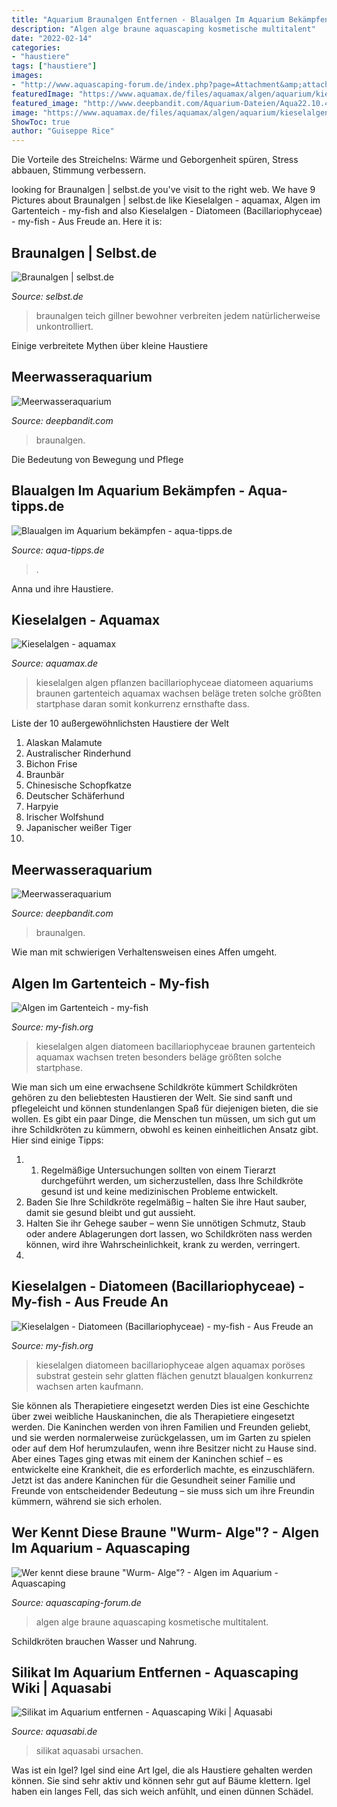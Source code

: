 ```yaml
---
title: "Aquarium Braunalgen Entfernen - Blaualgen Im Aquarium Bekämpfen"
description: "Algen alge braune aquascaping kosmetische multitalent"
date: "2022-02-14"
categories:
- "haustiere"
tags: ["haustiere"]
images:
- "http://www.aquascaping-forum.de/index.php?page=Attachment&amp;attachmentID=5757"
featuredImage: "https://www.aquamax.de/files/aquamax/algen/aquarium/kieselalgen/AlgenAQ_Kieselalgen_Kieselalgen.jpg"
featured_image: "http://www.deepbandit.com/Aquarium-Dateien/Aqua22.10.4.jpg"
image: "https://www.aquamax.de/files/aquamax/algen/aquarium/kieselalgen/AlgenAQ_Kieselalgen_Kieselalgen.jpg"
ShowToc: true
author: "Guiseppe Rice"
---
```



Die Vorteile des Streichelns: Wärme und Geborgenheit spüren, Stress abbauen, Stimmung verbessern.

	

		
looking for Braunalgen | selbst.de you've visit to the right web. We have 9 Pictures about Braunalgen | selbst.de like Kieselalgen - aquamax, Algen im Gartenteich - my-fish and also Kieselalgen - Diatomeen (Bacillariophyceae) - my-fish - Aus Freude an. Here it is:
		
    
## Braunalgen | Selbst.de

<img loading=lazy src="https://www.selbst.de/assets/styles/article_image/public/field/image/braunalgen-01.jpg?itok=sQJPnSFH" onerror="this.onerror=null;this.src='https://tse3.mm.bing.net/th?id=OIP.pld8baUtdSMSUxhgM8oQgQHaEd&amp;pid=15.1';" alt="Braunalgen | selbst.de">

_Source: selbst.de_

>braunalgen teich gillner bewohner verbreiten jedem natürlicherweise unkontrolliert. 

	

Einige verbreitete Mythen über kleine Haustiere

    
## Meerwasseraquarium

<img loading=lazy src="http://www.deepbandit.com/Aquarium-Dateien/Aqua22.10.4.jpg" onerror="this.onerror=null;this.src='https://tse2.mm.bing.net/th?id=OIP.eVNxWFXpvWC8kXjpLFfZfAHaEK&amp;pid=15.1';" alt="Meerwasseraquarium">

_Source: deepbandit.com_

>braunalgen. 

	

Die Bedeutung von Bewegung und Pflege

    
## Blaualgen Im Aquarium Bekämpfen - Aqua-tipps.de

<img loading=lazy src="https://www.aqua-tipps.de/wp-content/uploads/2014/11/Blaualge.jpg" onerror="this.onerror=null;this.src='https://tse2.mm.bing.net/th?id=OIP.G-HdCkcCq6NEWFD6Q_UnZQAAAA&amp;pid=15.1';" alt="Blaualgen im Aquarium bekämpfen - aqua-tipps.de">

_Source: aqua-tipps.de_

>. 

	

Anna und ihre Haustiere.

    
## Kieselalgen - Aquamax

<img loading=lazy src="https://www.aquamax.de/files/aquamax/algen/aquarium/kieselalgen/AlgenAQ_Kieselalgen_Kieselalgen.jpg" onerror="this.onerror=null;this.src='https://tse3.mm.bing.net/th?id=OIP.n4p2aH2CRNoSumWh5jytVQHaEv&amp;pid=15.1';" alt="Kieselalgen - aquamax">

_Source: aquamax.de_

>kieselalgen algen pflanzen bacillariophyceae diatomeen aquariums braunen gartenteich aquamax wachsen beläge treten solche größten startphase daran somit konkurrenz ernsthafte dass. 

	

Liste der 10 außergewöhnlichsten Haustiere der Welt
1. Alaskan Malamute
2. Australischer Rinderhund
3. Bichon Frise
4. Braunbär
5. Chinesische Schopfkatze
6. Deutscher Schäferhund
7. Harpyie
8. Irischer Wolfshund
9. Japanischer weißer Tiger
10.

    
## Meerwasseraquarium

<img loading=lazy src="http://www.deepbandit.com/Aquarium-Dateien/Braunalgen2.jpg" onerror="this.onerror=null;this.src='https://tse3.mm.bing.net/th?id=OIP.W1fqBqTBMoLvSa3sEaQ7bQHaEK&amp;pid=15.1';" alt="Meerwasseraquarium">

_Source: deepbandit.com_

>braunalgen. 

	

Wie man mit schwierigen Verhaltensweisen eines Affen umgeht.

    
## Algen Im Gartenteich - My-fish

<img loading=lazy src="http://my-fish.org/wp-content/uploads/2013/03/Kieselalgen.jpg" onerror="this.onerror=null;this.src='https://tse2.mm.bing.net/th?id=OIP.hIpyj2ROoOeUQIDhIcFWjQHaEv&amp;pid=15.1';" alt="Algen im Gartenteich - my-fish">

_Source: my-fish.org_

>kieselalgen algen diatomeen bacillariophyceae braunen gartenteich aquamax wachsen treten besonders beläge größten solche startphase. 

	

Wie man sich um eine erwachsene Schildkröte kümmert
Schildkröten gehören zu den beliebtesten Haustieren der Welt. Sie sind sanft und pflegeleicht und können stundenlangen Spaß für diejenigen bieten, die sie wollen. Es gibt ein paar Dinge, die Menschen tun müssen, um sich gut um ihre Schildkröten zu kümmern, obwohl es keinen einheitlichen Ansatz gibt. Hier sind einige Tipps:
1. 1. Regelmäßige Untersuchungen sollten von einem Tierarzt durchgeführt werden, um sicherzustellen, dass Ihre Schildkröte gesund ist und keine medizinischen Probleme entwickelt.
2. Baden Sie Ihre Schildkröte regelmäßig – halten Sie ihre Haut sauber, damit sie gesund bleibt und gut aussieht.
3. Halten Sie ihr Gehege sauber – wenn Sie unnötigen Schmutz, Staub oder andere Ablagerungen dort lassen, wo Schildkröten nass werden können, wird ihre Wahrscheinlichkeit, krank zu werden, verringert.
4.

    
## Kieselalgen - Diatomeen (Bacillariophyceae) - My-fish - Aus Freude An

<img loading=lazy src="https://my-fish.org/wp-content/uploads/2013/08/AlgenAQ_Kieselalgen_diatomeen_stein.jpg" onerror="this.onerror=null;this.src='https://tse3.mm.bing.net/th?id=OIP.7ft3SxxJhUamw-ta_lCQHgHaFj&amp;pid=15.1';" alt="Kieselalgen - Diatomeen (Bacillariophyceae) - my-fish - Aus Freude an">

_Source: my-fish.org_

>kieselalgen diatomeen bacillariophyceae algen aquamax poröses substrat gestein sehr glatten flächen genutzt blaualgen konkurrenz wachsen arten kaufmann. 

	

Sie können als Therapietiere eingesetzt werden
Dies ist eine Geschichte über zwei weibliche Hauskaninchen, die als Therapietiere eingesetzt werden. Die Kaninchen werden von ihren Familien und Freunden geliebt, und sie werden normalerweise zurückgelassen, um im Garten zu spielen oder auf dem Hof herumzulaufen, wenn ihre Besitzer nicht zu Hause sind. Aber eines Tages ging etwas mit einem der Kaninchen schief – es entwickelte eine Krankheit, die es erforderlich machte, es einzuschläfern. Jetzt ist das andere Kaninchen für die Gesundheit seiner Familie und Freunde von entscheidender Bedeutung – sie muss sich um ihre Freundin kümmern, während sie sich erholen.

    
## Wer Kennt Diese Braune &quot;Wurm- Alge&quot;? - Algen Im Aquarium - Aquascaping

<img loading=lazy src="http://www.aquascaping-forum.de/index.php?page=Attachment&amp;attachmentID=5757" onerror="this.onerror=null;this.src='https://tse1.mm.bing.net/th?id=OIP.tTb6P0OxJDuZmkJY8BXJ4QHaEK&amp;pid=15.1';" alt="Wer kennt diese braune &quot;Wurm- Alge&quot;? - Algen im Aquarium - Aquascaping">

_Source: aquascaping-forum.de_

>algen alge braune aquascaping kosmetische multitalent. 

	

Schildkröten brauchen Wasser und Nahrung.

    
## Silikat Im Aquarium Entfernen - Aquascaping Wiki | Aquasabi

<img loading=lazy src="https://www.aquasabi.de/media/image/product/4461/md/jbl-sio2-test-komplettset.jpg" onerror="this.onerror=null;this.src='https://tse3.mm.bing.net/th?id=OIP.v5Jw0USNXqRNpHcT3pautgHaHa&amp;pid=15.1';" alt="Silikat im Aquarium entfernen - Aquascaping Wiki | Aquasabi">

_Source: aquasabi.de_

>silikat aquasabi ursachen. 

	

Was ist ein Igel?
Igel sind eine Art Igel, die als Haustiere gehalten werden können. Sie sind sehr aktiv und können sehr gut auf Bäume klettern. Igel haben ein langes Fell, das sich weich anfühlt, und einen dünnen Schädel.

